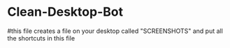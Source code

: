 # Clean-Desktop-Bot
#this file creates a file on your desktop called "SCREENSHOTS" and put all the shortcuts in this file
